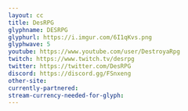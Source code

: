 ```yaml
---
layout: cc
title: DesRPG
glyphname: DESRPG
glyphurl: https://i.imgur.com/6I1qKvs.png
glyphwave: 5
youtube: https://www.youtube.com/user/DestroyaRpg
twitch: https://www.twitch.tv/desrpg
twitter: https://twitter.com/DesRPG
discord: https://discord.gg/FSnxeng
other-site: 
currently-partnered: 
stream-currency-needed-for-glyph: 
---
```


